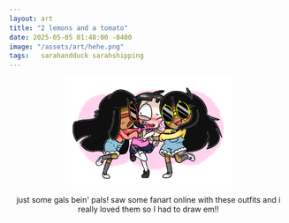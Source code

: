 ```yaml
---
layout: art
title: "2 lemons and a tomato"
date: 2025-05-05 01:48:00 -0400
image: "/assets/art/hehe.png"
tags:   sarahandduck sarahshipping
---
```

<center> <img src= "/assets/art/hehe 2.png"  style="max-width:60%;max-height:60vh">

just some gals bein' pals!
saw some fanart online with these outfits and i really loved them so I had to draw em!!

